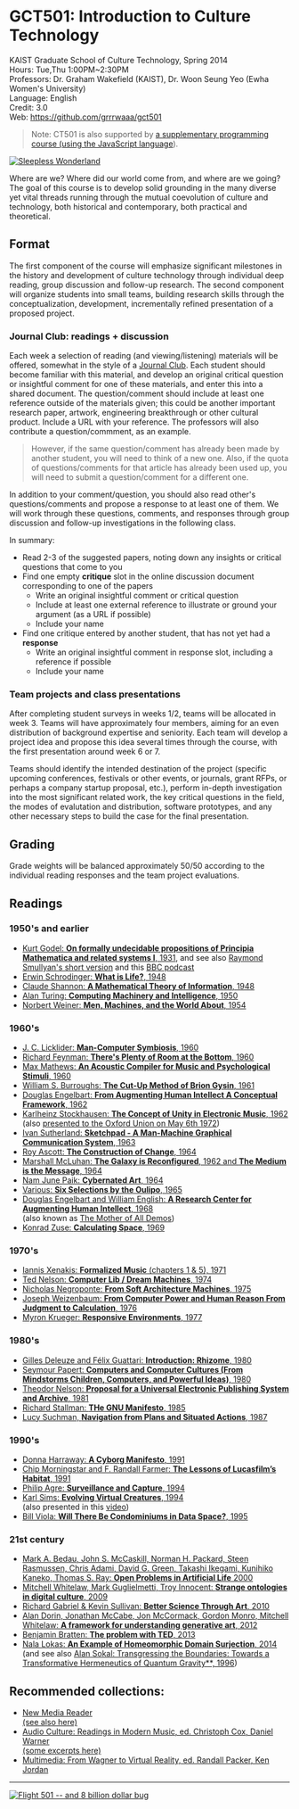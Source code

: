 # GCT501: Introduction to Culture Technology

KAIST Graduate School of Culture Technology, Spring 2014   
Hours: Tue,Thu 1:00PM~2:30PM   
Professors: Dr. Graham Wakefield (KAIST), Dr. Woon Seung Yeo (Ewha Women's University)   
Language: English   
Credit: 3.0   
Web: https://github.com/grrrwaaa/gct501

> Note: CT501 is also supported by [a supplementary programming course (using the JavaScript language](https://github.com/grrrwaaa/gct501/blob/master/js.md)). 

[![Sleepless Wonderland](http://www.thisiscolossal.com/wp-content/uploads/2013/02/yang-1.jpg)](http://www.thisiscolossal.com/2013/02/yang-yongliang-silent-city/)

Where are we? Where did our world come from, and where are we going? The goal of this course is to develop solid grounding in the many diverse yet vital threads running through the mutual coevolution of culture and technology, both historical and contemporary, both practical and theoretical. 

## Format

The first component of the course will emphasize significant milestones in the history and development of culture technology through individual deep reading, group discussion and follow-up research. The second component will organize students into small teams, building research skills through the conceptualization, development, incrementally refined presentation of a proposed project.

### Journal Club: readings + discussion

Each week a selection of reading (and viewing/listening) materials will be offered, somewhat in the style of a [Journal Club](http://en.wikipedia.org/wiki/Journal_club). Each student should become familiar with this material, and develop an original critical question or insightful comment for one of these materials, and enter this into a shared document. The question/comment should include at least one reference outside of the materials given; this could be another important research paper, artwork, engineering breakthrough or other cultural product. Include a URL with your reference. The professors will also contribute a question/commment, as an example.

> However, if the same question/comment has already been made by another student, you will need to think of a new one. Also, if the quota of questions/comments for that article has already been used up, you will need to submit a question/comment for a different one. 

In addition to your comment/question, you should also read other's questions/comments and propose a response to at least one of them. We will work through these questions, comments, and responses through group discussion and follow-up investigations in the following class.

In summary:

- Read 2-3 of the suggested papers, noting down any insights or critical questions that come to you
- Find one empty **critique** slot in the online discussion document corresponding to one of the papers
	- Write an original insightful comment or critical question
	- Include at least one external reference to illustrate or ground your argument (as a URL if possible)
	- Include your name
- Find one critique entered by another student, that has not yet had a **response**
	- Write an original insightful comment in response slot, including a reference if possible
	- Include your name

### Team projects and class presentations

After completing student surveys in weeks 1/2, teams will be allocated in week 3. Teams will have approximately four members, aiming for an even distribution of background expertise and seniority. Each team will develop a project idea and propose this idea several times through the course, with the first presentation around week 6 or 7. 

Teams should identify the intended destination of the project (specific upcoming conferences, festivals or other events, or journals, grant RFPs, or perhaps a company startup proposal, etc.), perform in-depth investigation into the most significant related work, the key critical questions in the field, the modes of evalutation and distribution, software prototypes, and any other necessary steps to build the case for the final presentation.

## Grading

Grade weights will be balanced approximately 50/50 according to the individual reading responses and the team project evaluations.

## Readings

### 1950's and earlier

- [Kurt Godel: **On formally undecidable propositions of Principia
Mathematica and related systems I**, 1931](http://www.research.ibm.com/people/h/hirzel/papers/canon00-goedel.pdf), and see also [Raymond Smullyan's short version](http://blog.plover.com/math/Gdl-Smullyan.html) and this [BBC podcast](http://www.bbc.co.uk/programmes/b00dshx3)
- [Erwin Schrodinger: **What is Life?**, 1948](http://whatislife.stanford.edu/LoCo_files/What-is-Life.pdf)
- [Claude Shannon: **A Mathematical Theory of Information**, 1948](http://www.enseignement.polytechnique.fr/informatique/profs/Nicolas.Sendrier/X02/TI/shannon.pdf)
- [Alan Turing: **Computing Machinery
and Intelligence**, 1950](http://www.manovich.net/vis242_winter_2006/New%20Media%20Reader%20all/03-turing-03.pdf)
- [Norbert Weiner: **Men, Machines, and the World About**, 1954](http://www.manovich.net/vis242_winter_2006/New%20Media%20Reader%20all/04-wiener-03.pdf)

### 1960's

- [J. C. Licklider: **Man-Computer Symbiosis**, 1960](http://www.manovich.net/vis242_winter_2006/New%20Media%20Reader%20all/05-licklider-03.pdf)
- [Richard Feynman: **There's Plenty of Room at the Bottom**, 1960](http://calteches.library.caltech.edu/1976/1/1960Bottom.pdf)
- [Max Mathews: **An Acoustic Compiler for Music and Psychological Stimuli**, 1960](http://www3.alcatel-lucent.com/bstj/vol40-1961/articles/bstj40-3-677.pdf)
- [William S. Burroughs: **The Cut-Up Method of Brion Gysin**, 1961](http://www.manovich.net/vis242_winter_2006/New%20Media%20Reader%20all/07-burroughs-03.pdf)
- [Douglas Engelbart: **From Augmenting Human Intellect
A Conceptual Framework**, 1962](http://www.manovich.net/vis242_winter_2006/New%20Media%20Reader%20all/08-englebart62-03.pdf)
- [Karlheinz Stockhausen: **The Concept of Unity in Electronic Music**, 1962](http://www.jaimeoliver.pe/courses/ci/pdf/stockhausen-1962.pdf)   
(also [presented to the Oxford Union on May 6th 1972](http://ubuweb.com/film/stockhausen_lectures5-1.html))
- [Ivan Sutherland: **Sketchpad - A Man-Machine Graphical Communication System**, 1963](http://www.manovich.net/vis242_winter_2006/New%20Media%20Reader%20all/09-sutherland-03.pdf)
- [Roy Ascott: **The Construction of Change**, 1964](http://www.manovich.net/vis242_winter_2006/New%20Media%20Reader%20all/10-ascott-03.pdf)
- [Marshall McLuhan: **The Galaxy is Reconfigured**, 1962 and **The Medium is the Message**, 1964](http://www.manovich.net/vis242_winter_2006/New%20Media%20Reader%20all/13-mcluhan-03.pdf)
- [Nam June Paik: **Cybernated Art**, 1964](http://www.manovich.net/vis242_winter_2006/New%20Media%20Reader%20all/15-paik-03.pdf)
- [Various: **Six Selections by the Oulipo**, 1965](http://www.manovich.net/vis242_winter_2006/New%20Media%20Reader%20all/12-oulipo-03.pdf)
- [Douglas Engelbart and William English: **A Research Center for Augmenting Human Intellect**, 1968](http://www.manovich.net/vis242_winter_2006/New%20Media%20Reader%20all/16-englebart68-03.pdf)   
(also known as [The Mother of All Demos](http://sloan.stanford.edu/mousesite/1968Demo.html))
- [Konrad Zuse: **Calculating Space**, 1969](ftp://ftp.idsia.ch/pub/juergen/zuserechnenderraum.pdf)

### 1970's

- [Iannis Xenakis: **Formalized Music** (chapters 1 & 5), 1971](http://wiki.dxarts.washington.edu/sandbox/groups/general/wiki/a2033/attachments/7c254/XenakisFormalizeMusic.pdf?sessionID=a3f30c5d2db2af680e2cf41f3627b42c99b9bf5f)
- [Ted Nelson: **Computer Lib / Dream Machines**, 1974](http://www.manovich.net/vis242_winter_2006/New%20Media%20Reader%20all/21-nelson74-03.pdf)
- [Nicholas Negroponte: **From Soft Architecture Machines**, 1975](http://www.manovich.net/vis242_winter_2006/New%20Media%20Reader%20all/23-negroponte-03.pdf)
- [Joseph Weizenbaum: **From Computer Power and Human Reason From Judgment to Calculation**, 1976](http://www.manovich.net/vis242_winter_2006/New%20Media%20Reader%20all/24-Weizenbaum-03.pdf)
- [Myron Krueger: **Responsive Environments**, 1977](http://www.manovich.net/vis242_winter_2006/New%20Media%20Reader%20all/25-kreueger-03.pdf)

### 1980's

- [Gilles Deleuze and Félix Guattari: **Introduction: Rhizome**, 1980](http://www.manovich.net/vis242_winter_2006/New%20Media%20Reader%20all/27-deleuze-03.pdf)
- [Seymour Papert: **Computers and Computer Cultures (From Mindstorms Children, Computers, and Powerful Ideas)**, 1980](http://www.manovich.net/vis242_winter_2006/New%20Media%20Reader%20all/28-papert-03.pdf)
- [Theodor Nelson: **Proposal for a Universal Electronic Publishing System and Archive**, 1981](http://www.manovich.net/vis242_winter_2006/New%20Media%20Reader%20all/30-nelson-03.pdf)
- [Richard Stallman: **THe GNU Manifesto**, 1985](http://www.manovich.net/vis242_winter_2006/New%20Media%20Reader%20all/36-stallman-03.pdf)
- [Lucy Suchman, **Navigation from Plans and Situated Actions**, 1987](http://www.manovich.net/vis242_winter_2006/New%20Media%20Reader%20all/41-suchman-03.pdf)

### 1990's

- [Donna Harraway: **A Cyborg Manifesto**, 1991](http://www.manovich.net/vis242_winter_2006/New%20Media%20Reader%20all/35-haraway-03.pdf)
- [Chip Morningstar and F. Randall Farmer: **The Lessons of Lucasfilm’s Habitat**, 1991](http://www.manovich.net/vis242_winter_2006/New%20Media%20Reader%20all/46-morningstar-03.pdf)
- [Philip Agre: **Surveillance and Capture**, 1994](http://www.manovich.net/vis242_winter_2006/New%20Media%20Reader%20all/51-agre-03.pdf)
- [Karl Sims: **Evolving Virtual Creatures**, 1994](http://www.karlsims.com/papers/siggraph94.pdf)   
(also presented in this [video](https://archive.org/details/sims_evolved_virtual_creatures_1994))
- [Bill Viola: **Will There Be Condominiums in Data Space?**, 1995](http://www.manovich.net/vis242_winter_2006/New%20Media%20Reader%20all/31-viola-03.pdf)

### 21st century

- [Mark A. Bedau, John S. McCaskill, Norman H. Packard, Steen Rasmussen, Chris Adami, David G. Green, Takashi Ikegami, Kunihiko Kaneko, Thomas S. Ray: **Open Problems in Artificial Life** 2000](http://authors.library.caltech.edu/13564/1/BEDal00.pdf)
- [Mitchell Whitelaw, Mark Guglielmetti, Troy Innocent: **Strange ontologies in digital culture**, 2009](http://dl.acm.org/citation.cfm?id=1486512)
- [Richard Gabriel & Kevin Sullivan: **Better Science Through Art**, 2010](http://dreamsongs.net/Files/BetterScienceThroughArt.pdf)
- [Alan Dorin, Jonathan McCabe, Jon McCormack, Gordon Monro, Mitchell Whitelaw: **A framework for understanding generative
art**, 2012](http://www.tandfonline.com/doi/pdf/10.1080/14626268.2012.709940)
- [Benjamin Bratten: **The problem with TED**, 2013](http://www.theguardian.com/commentisfree/2013/dec/30/we-need-to-talk-about-ted/print)
- [Nala Lokas: **An Example of Homeomorphic Domain Surjection**, 2014](http://thatsmathematics.com/mathgen/paper.php?nameType%5B1%5D=custom&customName%5B1%5D=Nala+Lokas)
 (and see also [Alan Sokal: Transgressing the Boundaries: Towards a Transformative Hermeneutics of Quantum Gravity**, 1996](http://compbio.biosci.uq.edu.au/mediawiki/upload/f/f9/Sokal-transgressing-boundaries.pdf))

## Recommended collections: 

- [New Media Reader](http://www.newmediareader.com/)  
[(see also here)](http://www.manovich.net/vis242_winter_2006/New%20Media%20Reader%20all/)
- [Audio Culture: Readings in Modern Music, ed. Christoph Cox, Daniel Warner](http://thewire.co.uk/shop/books/audio_culture__readings_in_modern_music_-_christoph_cox_and_daniel_warner__eds__)   
[(some excerpts here)](http://www.arts.rpi.edu/public_html/century/eao12/Cox%20Warner%20Audio%20Culture.pdf)
- [Multimedia: From Wagner to Virtual Reality, ed. Randall Packer, Ken Jordan](http://www.w2vr.com/Book.html)

---

[![Flight 501 -- and 8 billion dollar bug](http://top-10-list.org/wp-content/uploads/2010/03/Ariane-5-Flight-501.jpg)](http://en.wikipedia.org/w/index.php?title=Ariane_5_Flight_501&redirect=no)
